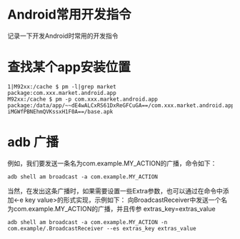 # Android常用开发指令

记录一下开发Android时常用的开发指令


# 查找某个app安装位置

```
1|M92xx:/cache $ pm -l|grep market
package:com.xxx.market.android.app
M92xx:/cache $ pm -p com.xxx.market.android.app
package:/data/app/~~dE4wALCxRS61DxReGFCuGA==/com.xxx.market.android.app-iMGWfPBNEhmQVKssxH1F0A==/base.apk
```

# adb 广播

例如，我们要发送一条名为com.example.MY_ACTION的广播，命令如下：
```
adb shell am broadcast -a com.example.MY_ACTION
```

当然，在发出这条广播时，如果需要设置一些Extra参数，也可以通过在命令中添加<-e key value>的形式实现，示例如下：
向BroadcastReceiver中发送一个名为com.example.MY_ACTION的广播，并且传参 extras_key=extras_value
```
adb shell am broadcast -a com.example.MY_ACTION -n com.example/.BroadcastReceiver --es extras_key extras_value
```